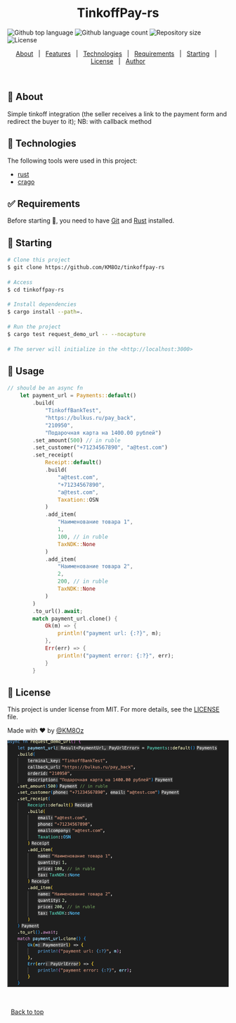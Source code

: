 

<h1 align="center">TinkoffPay-rs</h1>

  <img alt="Github top language" src="https://img.shields.io/github/languages/top/KM8Oz/TinkoffPay-rs?color=56BEB8">

  <img alt="Github language count" src="https://img.shields.io/github/languages/count/KM8Oz/tinkoffpay-rs?color=56BEB8">

  <img alt="Repository size" src="https://img.shields.io/github/repo-size/KM8Oz/tinkoffpay-rs?color=56BEB8">

  <img alt="License" src="https://img.shields.io/github/license/KM8Oz/tinkoffpay-rs?color=56BEB8">

  <!-- <img alt="Github issues" src="https://img.shields.io/github/issues/KM8Oz/tinkoffpay-rs?color=56BEB8" /> -->

  <!-- <img alt="Github forks" src="https://img.shields.io/github/forks/KM8Oz/tinkoffpay-rs?color=56BEB8" /> -->

  <!-- <img alt="Github stars" src="https://img.shields.io/github/stars/KM8Oz/tinkoffpay-rs?color=56BEB8" /> -->
</p>

<!-- Status -->

<!-- <h4 align="center"> 
	🚧  TinkoffPay 🚀 Under construction...  🚧
</h4> 

<hr> -->

<p align="center">
  <a href="#dart-about">About</a> &#xa0; | &#xa0; 
  <a href="#sparkles-features">Features</a> &#xa0; | &#xa0;
  <a href="#rocket-technologies">Technologies</a> &#xa0; | &#xa0;
  <a href="#white_check_mark-requirements">Requirements</a> &#xa0; | &#xa0;
  <a href="#checkered_flag-starting">Starting</a> &#xa0; | &#xa0;
  <a href="#memo-license">License</a> &#xa0; | &#xa0;
  <a href="https://github.com/KM8Oz" target="_blank">Author</a>
</p>

<br>

## :dart: About ##

Simple tinkoff integration (the seller receives a link to the payment form and redirect the buyer to it); NB: with callback method

## :rocket: Technologies ##

The following tools were used in this project:

- [rust](https://www.rust-lang.org/)
- [crago](https://crates.io/)

## :white_check_mark: Requirements ##

Before starting :checkered_flag:, you need to have [Git](https://git-scm.com) and [Rust](https://www.rust-lang.org/) installed.

## :checkered_flag: Starting ##

```bash
# Clone this project
$ git clone https://github.com/KM8Oz/tinkoffpay-rs

# Access
$ cd tinkoffpay-rs

# Install dependencies
$ cargo install --path=.

# Run the project
$ cargo test request_demo_url -- --nocapture 

# The server will initialize in the <http://localhost:3000>
```

## :checkered_flag: Usage ##

```rust
// should be an async fn 
    let payment_url = Payments::default()
        .build(
            "TinkoffBankTest",
            "https://bulkus.ru/pay_back",
            "210950", 
            "Подарочная карта на 1400.00 рублей")
        .set_amount(500) // in ruble
        .set_customer("+71234567890", "a@test.com")
        .set_receipt(
            Receipt::default()
            .build(
                "a@test.com", 
                "+71234567890", 
                "a@test.com", 
                Taxation::OSN
            )
            .add_item(
                "Наименование товара 1", 
                1, 
                100, // in ruble
                TaxNDK::None
            )
            .add_item(
                "Наименование товара 2", 
                2, 
                200, // in ruble
                TaxNDK::None
            )
        )
        .to_url().await;
        match payment_url.clone() {
            Ok(m) => {
                println!("payment url: {:?}", m);
            },
            Err(err) => {
                println!("payment error: {:?}", err);
            }
        }
```

## :memo: License ##

This project is under license from MIT. For more details, see the [LICENSE](LICENSE.md) file.


Made with :heart: by <a href="https://github.com/KM8Oz" target="_blank">@KM8Oz</a>
&#xa0;
&#xa0;
<div align="center" id="top"> 
  <img src="./Screen-Shot.png" alt="TinkoffPay-rs" />

  &#xa0;

  <!-- <a href="https://tinkoffpay-rs.netlify.app">Demo</a> -->
</div>

&#xa0;
<a href="#top">Back to top</a>
